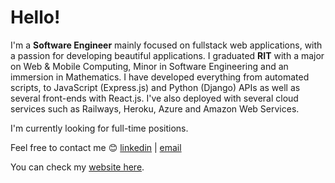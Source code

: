 Hello! 
================
I'm a **Software Engineer** mainly focused on fullstack web applications, with a passion for developing beautiful applications. I graduated **RIT** with a major on Web & Mobile Computing, Minor in Software Engineering and an immersion in Mathematics. I have developed everything from automated scripts, to JavaScript (Express.js) and Python (Django) APIs as well as several front-ends with React.js. I've also deployed with several cloud services such as Railways, Heroku, Azure and Amazon Web Services.

I'm currently looking for full-time positions.

Feel free to contact me 😊 [linkedin](https://www.linkedin.com/in/danielchungg/) | [email](mailto:dec8768@rit.edu)

You can check my [website here](https://www.pikachungg.com).
